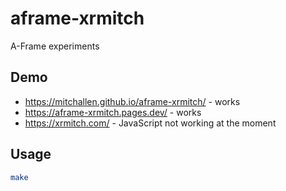 aframe-xrmitch
==

A-Frame experiments 

## Demo

* https://mitchallen.github.io/aframe-xrmitch/ - works
* https://aframe-xrmitch.pages.dev/ - works
* https://xrmitch.com/ - JavaScript not working at the moment

## Usage

```sh
make
```

